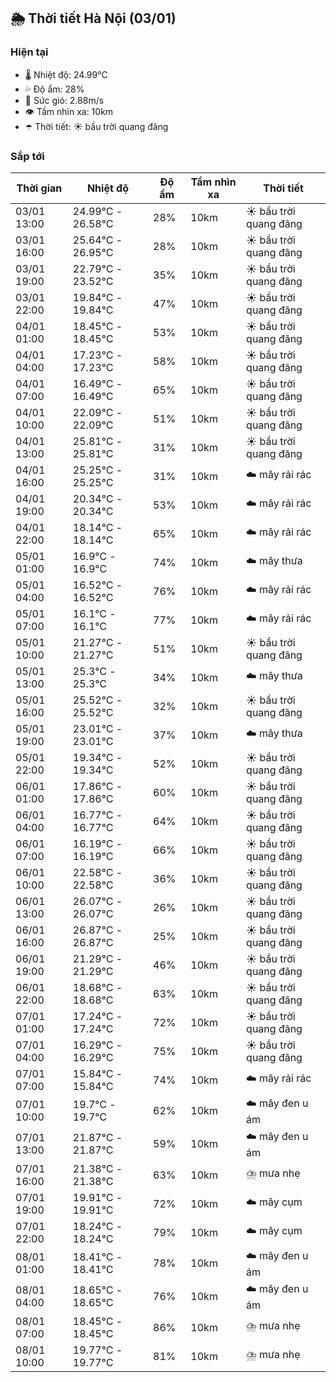 ## 🌦️ Thời tiết Hà Nội (03/01)

### Hiện tại

- 🌡️ Nhiệt độ: 24.99℃
- 💦 Độ ẩm: 28%
- 💨 Sức gió: 2.88m/s
- 👁️ Tầm nhìn xa: 10km
- ☂️ Thời tiết: ☀️ bầu trời quang đãng

### Sắp tới

| Thời gian | Nhiệt độ | Độ ẩm | Tầm nhìn xa | Thời tiết |
| --- | --- | --- | --- | --- |
| 03/01 13:00 | 24.99℃ - 26.58℃ | 28% | 10km | ☀️ bầu trời quang đãng |
| 03/01 16:00 | 25.64℃ - 26.95℃ | 28% | 10km | ☀️ bầu trời quang đãng |
| 03/01 19:00 | 22.79℃ - 23.52℃ | 35% | 10km | ☀️ bầu trời quang đãng |
| 03/01 22:00 | 19.84℃ - 19.84℃ | 47% | 10km | ☀️ bầu trời quang đãng |
| 04/01 01:00 | 18.45℃ - 18.45℃ | 53% | 10km | ☀️ bầu trời quang đãng |
| 04/01 04:00 | 17.23℃ - 17.23℃ | 58% | 10km | ☀️ bầu trời quang đãng |
| 04/01 07:00 | 16.49℃ - 16.49℃ | 65% | 10km | ☀️ bầu trời quang đãng |
| 04/01 10:00 | 22.09℃ - 22.09℃ | 51% | 10km | ☀️ bầu trời quang đãng |
| 04/01 13:00 | 25.81℃ - 25.81℃ | 31% | 10km | ☀️ bầu trời quang đãng |
| 04/01 16:00 | 25.25℃ - 25.25℃ | 31% | 10km | ☁️ mây rải rác |
| 04/01 19:00 | 20.34℃ - 20.34℃ | 53% | 10km | ☁️ mây rải rác |
| 04/01 22:00 | 18.14℃ - 18.14℃ | 65% | 10km | ☁️ mây rải rác |
| 05/01 01:00 | 16.9℃ - 16.9℃ | 74% | 10km | ☁️ mây thưa |
| 05/01 04:00 | 16.52℃ - 16.52℃ | 76% | 10km | ☁️ mây rải rác |
| 05/01 07:00 | 16.1℃ - 16.1℃ | 77% | 10km | ☁️ mây rải rác |
| 05/01 10:00 | 21.27℃ - 21.27℃ | 51% | 10km | ☀️ bầu trời quang đãng |
| 05/01 13:00 | 25.3℃ - 25.3℃ | 34% | 10km | ☁️ mây thưa |
| 05/01 16:00 | 25.52℃ - 25.52℃ | 32% | 10km | ☀️ bầu trời quang đãng |
| 05/01 19:00 | 23.01℃ - 23.01℃ | 37% | 10km | ☁️ mây thưa |
| 05/01 22:00 | 19.34℃ - 19.34℃ | 52% | 10km | ☀️ bầu trời quang đãng |
| 06/01 01:00 | 17.86℃ - 17.86℃ | 60% | 10km | ☀️ bầu trời quang đãng |
| 06/01 04:00 | 16.77℃ - 16.77℃ | 64% | 10km | ☀️ bầu trời quang đãng |
| 06/01 07:00 | 16.19℃ - 16.19℃ | 66% | 10km | ☀️ bầu trời quang đãng |
| 06/01 10:00 | 22.58℃ - 22.58℃ | 36% | 10km | ☀️ bầu trời quang đãng |
| 06/01 13:00 | 26.07℃ - 26.07℃ | 26% | 10km | ☀️ bầu trời quang đãng |
| 06/01 16:00 | 26.87℃ - 26.87℃ | 25% | 10km | ☀️ bầu trời quang đãng |
| 06/01 19:00 | 21.29℃ - 21.29℃ | 46% | 10km | ☀️ bầu trời quang đãng |
| 06/01 22:00 | 18.68℃ - 18.68℃ | 63% | 10km | ☀️ bầu trời quang đãng |
| 07/01 01:00 | 17.24℃ - 17.24℃ | 72% | 10km | ☀️ bầu trời quang đãng |
| 07/01 04:00 | 16.29℃ - 16.29℃ | 75% | 10km | ☀️ bầu trời quang đãng |
| 07/01 07:00 | 15.84℃ - 15.84℃ | 74% | 10km | ☁️ mây rải rác |
| 07/01 10:00 | 19.7℃ - 19.7℃ | 62% | 10km | ☁️ mây đen u ám |
| 07/01 13:00 | 21.87℃ - 21.87℃ | 59% | 10km | ☁️ mây đen u ám |
| 07/01 16:00 | 21.38℃ - 21.38℃ | 63% | 10km | ⛈️ mưa nhẹ |
| 07/01 19:00 | 19.91℃ - 19.91℃ | 72% | 10km | ☁️ mây cụm |
| 07/01 22:00 | 18.24℃ - 18.24℃ | 79% | 10km | ☁️ mây cụm |
| 08/01 01:00 | 18.41℃ - 18.41℃ | 78% | 10km | ☁️ mây đen u ám |
| 08/01 04:00 | 18.65℃ - 18.65℃ | 76% | 10km | ☁️ mây đen u ám |
| 08/01 07:00 | 18.45℃ - 18.45℃ | 86% | 10km | ⛈️ mưa nhẹ |
| 08/01 10:00 | 19.77℃ - 19.77℃ | 81% | 10km | ⛈️ mưa nhẹ |
